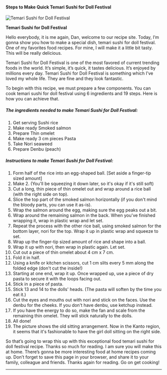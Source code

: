             

#### Steps to Make Quick Temari Sushi for Doll Festival

![Temari Sushi for Doll Festival](https://img-global.cpcdn.com/recipes/6058094279786496/751x532cq70/temari-sushi-for-doll-festival-recipe-main-photo.jpg)

**Temari Sushi for Doll Festival**

Hello everybody, it is me again, Dan, welcome to our recipe site. Today, I’m gonna show you how to make a special dish, temari sushi for doll festival. One of my favorites food recipes. For mine, I will make it a little bit tasty. This will be really delicious.

Temari Sushi for Doll Festival is one of the most favored of current trending foods in the world. It’s simple, it’s quick, it tastes delicious. It’s enjoyed by millions every day. Temari Sushi for Doll Festival is something which I’ve loved my whole life. They are fine and they look fantastic.

To begin with this recipe, we must prepare a few components. You can cook temari sushi for doll festival using 6 ingredients and 19 steps. Here is how you can achieve that.

##### The ingredients needed to make Temari Sushi for Doll Festival:

1.  Get serving Sushi rice
2.  Make ready Smoked salmon
3.  Prepare Thin omelet
4.  Make ready 3 cm pieces Pasta
5.  Take Nori seaweed
6.  Prepare Denbu (peach)

##### Instructions to make Temari Sushi for Doll Festival:

1.  Form half of the rice into an egg-shaped ball. \[Set aside a finger-tip sized amount\]
2.  Make 2. (You'll be squeezing it down later, so it's okay if it's still soft)
3.  Cut a long, thin piece of thin omelet out and wrap around a rice ball (with the right side on top).
4.  Slice the top part of the smoked salmon horizontally (if you don't mind the bloody parts, you can use it as-is).
5.  Wrap the salmon around the egg, making sure the egg peaks out a bit.
6.  Wrap around the remaining salmon in the back. When you've finished wrapping it, wrap in plastic wrap and let set.
7.  Repeat the process with the other rice ball, using smoked salmon for the bottom layer, nori for the top. Wrap it up in plastic wrap and squeeze to set.
8.  Wrap up the finger-tip sized amount of rice and shape into a ball.
9.  Wrap it up with nori, then wrap in plastic again. Let set.
10.  Cut out a piece of thin omelet about 4 cm x 7 cm.
11.  Fold it in half.
12.  Using a knife or kitchen scissors, cut 1 cm slits every 5 mm along the folded edge (don't cut the inside!)
13.  Starting at one end, wrap it up. Once wrapped up, use a piece of dry pasta to secure it with the loops facing out.
14.  Stick in a piece of pasta.
15.  Stick 13 and 14 to the dolls' heads. (The pasta will soften by the time you eat it.)
16.  Cut the eyes and mouths out with nori and stick on the faces. Use the denbu for the cheeks. If you don't have denbu, use ketchup instead.
17.  If you have the energy to do so, make the fan and scale from the remaining thin omelet. They will stick naturally to the dolls.
18.  All done!
19.  The picture shows the old sitting arrangement. Now in the Kanto region, it seems that it's fashionable to have the girl doll sitting on the right side.

So that’s going to wrap this up with this exceptional food temari sushi for doll festival recipe. Thanks so much for reading. I am sure you will make this at home. There’s gonna be more interesting food at home recipes coming up. Don’t forget to save this page in your browser, and share it to your family, colleague and friends. Thanks again for reading. Go on get cooking!

* * *